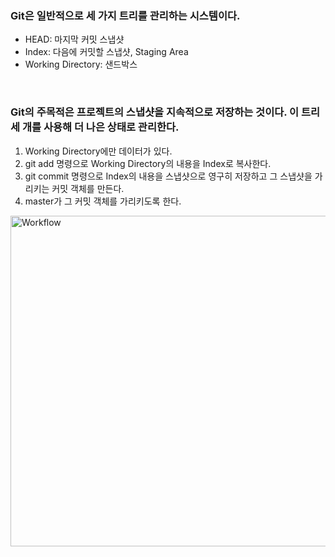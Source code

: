 ### Git은 일반적으로 세 가지 트리를 관리하는 시스템이다.
* HEAD: 마지막 커밋 스냅샷
* Index: 다음에 커밋할 스냅샷, Staging Area
* Working Directory: 샌드박스

<br>

### Git의 주목적은 프로젝트의 스냅샷을 지속적으로 저장하는 것이다. 이 트리 세 개를 사용해 더 나은 상태로 관리한다.
1. Working Directory에만 데이터가 있다.
2. git add 명령으로 Working Directory의 내용을 Index로 복사한다.
3. git commit 명령으로 Index의 내용을 스냅샷으로 영구히 저장하고 그 스냅샷을 가리키는 커밋 객체를 만든다.
4. master가 그 커밋 객체를 가리키도록 한다.
<img width="529" alt="Workflow" src="https://user-images.githubusercontent.com/53414240/128873930-68fa6fdc-245e-4b5c-854f-02cd09af20b6.PNG">

